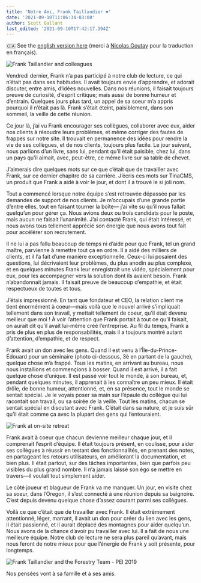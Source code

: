 ```yaml
---
title: 'Notre Ami, Frank Taillandier ❤️'
date: '2021-09-10T11:06:34-03:00'
author: Scott Gallant
last_edited: '2021-09-10T17:42:17.194Z'
---
```

🇨🇦 See the [english version here](#) (merci à [Nicolas Goutay](https://twitter.com/messages/17271529-58286073) pour la traduction en français).

![Frank Taillandier and colleagues](https://res.cloudinary.com/forestry-demo/image/upload/v1631295724/tina-io/blog/frank-taillandier-painting.jpg)

Vendredi dernier, Frank n’a pas participé à notre club de lecture, ce qui n’était pas dans ses habitudes. Il avait toujours envie d’apprendre, et adorait discuter, entre amis, d’idées nouvelles. Dans nos réunions, il faisait toujours preuve de curiosité, d’esprit critique; mais aussi de bonne humeur et d’entrain. Quelques jours plus tard, un appel de sa soeur m’a appris pourquoi il n’était pas là. Frank s’était éteint, paisiblement, dans son sommeil, la veille de cette réunion.

Ce jour là, j’ai vu Frank encourager ses collègues, collaborer avec eux, aider nos clients à résoudre leurs problèmes, et même corriger des fautes de frappes sur notre site. Il trouvait en permanence des idées pour rendre la vie de ses collègues, et de nos clients, toujours plus facile. Le jour suivant, nous parlions d’un livre, sans lui, pendant qu’il était paisible, chez lui, dans un pays qu’il aimait, avec, peut-être, ce même livre sur sa table de chevet.

J’aimerais dire quelques mots sur ce que c’était que de travailler avec Frank, sur ce dernier chapitre de sa carrière. J’écris ces mots sur TinaCMS, un produit que Frank a aidé à voir le jour, et dont il a trouvé le si joli nom.

Tout a commencé lorsque notre équipe s’est retrouvée dépassée par les demandes de support de nos clients. Je m’occupais d’une grande partie d’entre elles, tout en faisant tourner la boîte— j’ai vite su qu’il nous fallait quelqu’un pour gérer ça. Nous avions deux ou trois candidats pour le poste, mais aucun ne faisait l’unanimité. J’ai contacté Frank, qui était intéressé, et nous avons tous tellement apprécié son énergie que nous avons tout fait pour accélérer son recrutement.

Il ne lui a pas fallu beaucoup de temps ni d’aide pour que Frank, tel un grand maître, parvienne à remettre tout ça en ordre. Il a aidé des milliers de clients, et il l’a fait d’une manière exceptionnelle. Ceux-ci lui posaient des questions, lui décrivaient leur problèmes, du plus anodin au plus complexe, et en quelques minutes Frank leur enregistrait une vidéo, spécialement pour eux, pour les accompagner vers la solution dont ils avaient besoin. Frank n’abandonnait jamais. Il faisait preuve de beaucoup d’empathie, et était respectueux de toutes et tous.

J’étais impressionné. En tant que fondateur et CEO, la relation client me tient énormément à coeur—mais voilà que le nouvel arrivé s’impliquait tellement dans son travail, y mettait tellement de coeur, qu’il était devenu meilleur que moi ! À voir l’attention que Frank portait à tout ce qu’il faisait, on aurait dit qu’il avait lui-même créé l’entreprise. Au fil du temps, Frank a pris de plus en plus de responsabilités, mais il a toujours montré autant d’attention, d’empathie, et de respect.

Frank avait un don avec les gens. Quand il est venu à l’Île-du-Prince-Édouard pour un séminaire (photo ci-dessous, 3è en partant de la gauche), quelque chose m’a frappé. Tous les matins, en arrivant au bureau, nous nous installions et commençions à bosser. Quand il est arrivé, il a fait quelque chose d’unique. Il est passé voir tout le monde, à son bureau, et, pendant quelques minutes, il apprenait à les connaître un peu mieux. Il était drôle, de bonne humeur, attentionné, et, en sa présence, tout le monde se sentait spécial. Je le voyais poser sa main sur l’épaule du collègue qui lui racontait son travail, ou sa soirée de la veille. Tout les matins, chacun se sentait spécial en discutant avec Frank. C’était dans sa nature, et je suis sûr qu’il était comme ça avec la plupart des gens qui l’entouraient.



![Frank at on-site retreat](https://res.cloudinary.com/forestry-demo/image/upload/v1631283892/tina-io/blog/forestry-retreat-1300.jpg)

Frank avait à coeur que chacun devienne meilleur chaque jour, et il comprenait l’esprit d’équipe. Il était toujours présent, en coulisse, pour aider ses collègues à réussir en testant des fonctionnalités, en prenant des notes, en partageant les retours utilisateurs, en améliorant la documentation, et bien plus. Il était partout, sur des tâches importantes, bien que parfois peu visibles du plus grand nombre. Il n’a jamais laissé son égo se mettre en travers—il voulait tout simplement aider.

Le côté joueur et blagueur de Frank va me manquer. Un jour, en visite chez sa soeur, dans l’Oregon, il s’est connecté à une réunion depuis sa baignoire. C’est depuis devenu quelque chose d’assez courant parmi ses collègues.

Voilà ce que c’était que de travailler avec Frank. Il était extrèmement attentionné, léger, marrant, il avait un don pour créer du lien avec les gens, il était passionné, et il aurait déplacé des montagnes pour aider quelqu’un. Nous avons de la chance d’avoir pu travailler avec lui. Il a fait de nous une meilleure équipe. Notre club de lecture ne sera plus pareil qu’avant, mais nous feront de notre mieux pour que l’énergie de Frank y soit présente, pour longtemps.

![Frank Taillandier and the Forestry Team - PEI 2019](https://res.cloudinary.com/forestry-demo/image/upload/v1631283892/tina-io/blog/forestry-team-pei.jpg)

Nos pensées vont à sa famille et à ses amis.